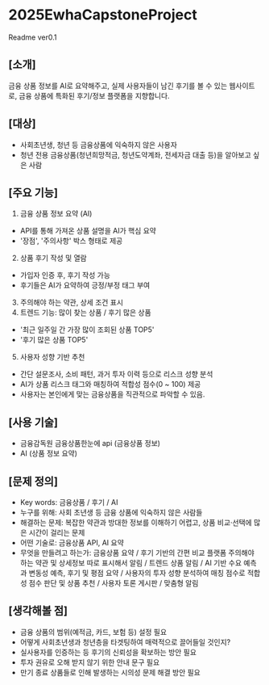 # 2025EwhaCapstoneProject
Readme ver0.1

## [소개]
금융 상품 정보를 AI로 요약해주고, 실제 사용자들이 남긴 후기를 볼 수 있는 웹사이트로, 금융 상품에 특화된 후기/정보 플랫폼을 지향합니다.

## [대상]
- 사회초년생, 청년 등 금융상품에 익숙하지 않은 사용자
- 청년 전용 금융상품(청년희망적금, 청년도약계좌, 전세자금 대출 등)을 알아보고 싶은 사람

## [주요 기능]
1. 금융 상품 정보 요약 (AI)
  - API를 통해 가져온 상품 설명을 AI가 핵심 요약
  - '장점', '주의사항' 박스 형태로 제공
2. 상품 후기 작성 및 열람
  - 가입자 인증 후, 후기 작성 가능
  - 후기들은 AI가 요약하여 긍정/부정 태그 부여
3. 주의해야 하는 약관, 상세 조건 표시
4. 트렌드 기능: 많이 찾는 상품 / 후기 많은 상품
  - '최근 일주일 간 가장 많이 조회된 상품 TOP5'
  - '후기 많은 상품 TOP5'
5. 사용자 성향 기반 추천
  - 간단 설문조사, 소비 패턴, 과거 투자 이력 등으로 리스크 성향 분석
  - AI가 상품 리스크 태그와 매칭하여 적합성 점수(0 ~ 100) 제공
  - 사용자는 본인에게 맞는 금융상품을 직관적으로 파악할 수 있음.

## [사용 기술]
- 금융감독원 금융상품한눈에 api (금융상품 정보)
- AI (상품 정보 요약)

## [문제 정의]
- Key words: 금융상품 / 후기 / AI
- 누구를 위해: 사회 초년생 등 금융 상품에 익숙하지 않은 사람들
- 해결하는 문제: 복잡한 약관과 방대한 정보를 이해하기 어렵고, 상품 비교·선택에 많은 시간이 걸리는 문제
- 어떤 기술로: 금융상품 API, AI 요약
- 무엇을 만들려고 하는가: 금융상품 요약 / 후기 기반의 간편 비교 플랫폼
  주의해야 하는 약관 및 상세정보 따로 표시해서 알림 / 트렌드 상품 알림 / AI 기반 수요 예측과 변동성 예측, 후기 및 평점 요약 / 사용자의 투자 성향 분석하여 매칭 점수로 적합성 점수 판단 및 상품 추천 / 사용자 토론 게시판 / 맞춤형 알림

## [생각해볼 점]
- 금융 상품의 범위(예적금, 카드, 보험 등) 설정 필요
- 어떻게 사회초년생과 청년층을 타겟팅하여 매력적으로 끌어들일 것인지?
- 실사용자를 인증하는 등 후기의 신뢰성을 확보하는 방안 필요
- 투자 권유로 오해 받지 않기 위한 안내 문구 필요
- 만기 종료 상품들로 인해 발생하는 시의성 문제 해결 방안 필요
